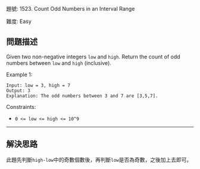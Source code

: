 題號: 1523. Count Odd Numbers in an Interval Range

難度: Easy

## 問題描述

Given two non-negative integers `low` and `high`. Return the count of odd numbers between `low` and `high` (inclusive).

Example 1:

```
Input: low = 3, high = 7
Output: 3
Explanation: The odd numbers between 3 and 7 are [3,5,7].
```

Constraints:

- `0 <= low <= high <= 10^9`



---
## 解決思路

此題先判斷`high-low`中的奇數個數後，再判斷`low`是否為奇數，之後加上去即可。